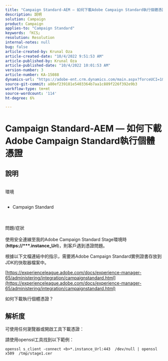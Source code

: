 ```yaml
---
title: "Campaign Standard-AEM — 如何下載Adobe Campaign Standard執行個體憑證"
description: 說明
solution: Campaign
product: Campaign
applies-to: "Campaign Standard"
keywords: 「KCS」
resolution: Resolution
internal-notes: null
bug: false
article-created-by: Krunal Oza
article-created-date: "10/4/2022 9:51:53 AM"
article-published-by: Krunal Oza
article-published-date: "10/4/2022 10:01:53 AM"
version-number: 3
article-number: KA-15088
dynamics-url: "https://adobe-ent.crm.dynamics.com/main.aspx?forceUCI=1&pagetype=entityrecord&etn=knowledgearticle&id=6ddfbb2b-ca43-ed11-bba2-002248086735"
source-git-commit: a80ef239181e5403364b7aa1c889f226f392e9b3
workflow-type: tm+mt
source-wordcount: '114'
ht-degree: 6%

---
```


# Campaign Standard-AEM — 如何下載Adobe Campaign Standard執行個體憑證

## 說明

<br>環境<br><br>


- Campaign Standard



<br><br>問題/症狀<br><br>
使用安全連線至我的Adobe Campaign Standard Stage環境時(<b>https://\*\*\*.instance_Url</b>)，則客戶遇到憑證問題。

根據以下文檔連結中的指&#x200B;示，需要將Adobe Campaign Standard實例證書存放到JDK的快取器檔案中。  

[https://experienceleague.adobe.com/docs/experience-manager-65/administering/integration/campaignstandard.html](https://experienceleague.adobe.com/docs/experience-manager-65/administering/integration/campaignstandard.html)

如何下載執行個體憑證？


## 解析度


可使用任何瀏覽器或開啟工具下載憑證：

請使用openssl工具找到以下範例：


```
openssl s_client -connect <b>*.instance_Url:443  /dev/null | openssl x509  /tmp/stage1.cer
```

